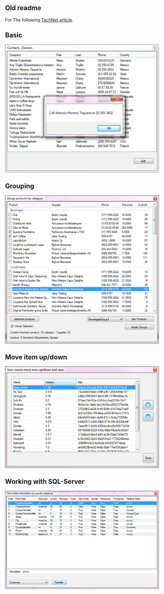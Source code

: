 ## Old readme

For The following [TechNet article](https://social.technet.microsoft.com/wiki/contents/articles/53356.windows-forms-listview-examining-detail-view-with-sql-server.aspx).

## Basic

![figure 1](BasicListViewDetailViewExample/assets/F1.jpg)

## Grouping

![figure 2](BasicListViewGroupsExample/assets/F1A.jpg)

## Move item up/down

![Figure 3](JsonExample/assets/F2.jpg)

## Working with SQL-Server

![figure 4](SqlTableRelations/assets/F1B.jpg)